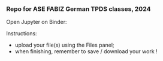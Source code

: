 ### Repo for ASE FABIZ German TPDS classes, 2024

Open Jupyter on Binder:

Instructions:

* upload your file(s) using the Files panel;
* when finishing, remember to save / download your work !
